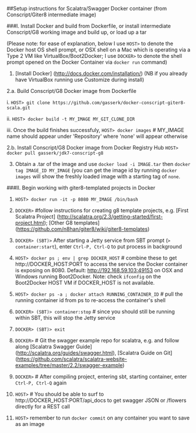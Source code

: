 ##Setup instructions for Scalatra/Swagger Docker container (from Conscript/Giter8 intermediate image)

###I. Install Docker and build from Dockerfile, or install intermediate Conscript/G8 working image and build up, or  load up a tar

(Please note: for ease of explanation, below I use `HOST>` to denote the Docker host OS shell prompt, or OSX shell on a Mac which is operating via a Type 2 VM like VirtualBox/Boot2Docker; I use `DOCKER>` to denote the shell prompt opened on the Docker Container via `docker run` command)

1. [Install Docker] (http://docs.docker.com/installation/) (NB if you already have VirtualBox running use Customize during  install)

2.a. Build Conscript/G8 Docker image from Dockerfile
 
  i. `HOST> git clone https://github.com/gasserk/docker-conscript-giter8-scala.git`

  ii. `HOST> docker build -t MY_IMAGE MY_GIT_CLONE_DIR`

  iii. Once the build finishes successfuly, 
    `HOST> docker images` # MY_IMAGE name should appear under 'Repository' where 'none' will appear otherwise

2.b. Install Conscript/G8 Docker image from Docker Registry Hub
    `HOST> docker pull gasserk/jdk7-conscript-g8`
    
3. Obtain a .tar of the image and use `docker load -i IMAGE.tar` then `docker tag IMAGE_ID MY_IMAGE` (you can get the image id by running `docker images` will show the freshly loaded image with a starting tag of `none`.

###II.  Begin working with giter8-templated projects in Docker

 1. `HOST> docker run -it -p 8080 MY_IMAGE /bin/bash`

 2. `DOCKER>` #follow instructions for creating g8 template projects, e.g. [First Scalatra Project] (http://scalatra.org/2.3/getting-started/first-project.html); [Other G8 templates] (https://github.com/n8han/giter8/wiki/giter8-templates)

 3. `DOCKER> (SBT)>` After starting a Jetty service from SBT prompt (`> container:start`), 
 enter `Ctrl-P, Ctrl-Q` to put process in background

 4. `HOST> docker ps ; env | grep DOCKER_HOST` # combine these to get http://DOCKER_HOST:PORT to access the
 service the Docker container is exposing on 8080. Default: http://192.168.59.103:49153 on OSX and Windows running Boot2Docker.  Note: check `ifconfig` on the Boot2Docker HOST VM if DOCKER_HOST is not available.

 5. `HOST> docker ps -a ; docker attach RUNNING_CONTAINER_ID` # pull the running container id from ps to
 re-access the container's shell

 6. `DOCKER> (SBT)> container:stop` # since you should still be running within SBT, this will stop the Jetty service

 7. `DOCKER> (SBT)> exit`

 8. `DOCKER>` # Git the swagger example repo for scalatra, e.g. and follow along [Scalatra Swagger Guide] (http://scalatra.org/guides/swagger.html), [Scalatra Guide on Git] (https://github.com/scalatra/scalatra-website-examples/tree/master/2.2/swagger-example) 

 9. `DOCKER>` # After compiling project, entering sbt, starting container, enter `Ctrl-P, Ctrl-Q` again

 10. `HOST>` # You should be able to surf to http://DOCKER_HOST:PORT/api_docs to get swagger JSON or 
 /flowers directly for a REST call
 
 11. `HOST>` remember to run `docker commit` on any container you want to save as an image
